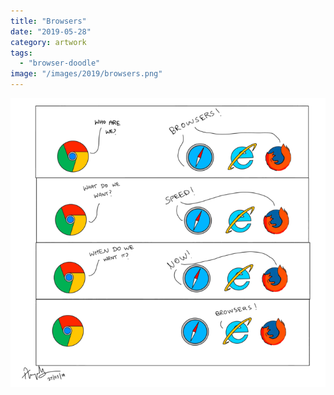 ```yaml
---
title: "Browsers"
date: "2019-05-28"
category: artwork
tags: 
  - "browser-doodle"
image: "/images/2019/browsers.png"
---
```


<p align="center">
<span class="image fit"><img src="images/2019/browsers.png"/></span>
